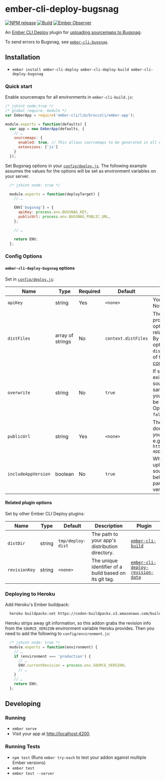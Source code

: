 # ember-cli-deploy-bugsnag

[![NPM release][npm-badge]][npm-badge-url]
[![Build][travis-badge]][travis-badge-url]
[![Ember Observer][ember-observer-badge]][ember-observer-badge-url]

[npm-badge]: https://img.shields.io/npm/v/ember-cli-deploy-bugsnag.svg
[npm-badge-url]: https://www.npmjs.com/package/ember-cli-deploy-bugsnag
[travis-badge]: https://travis-ci.org/IcarusWorks/ember-cli-deploy-bugsnag.svg?branch=master
[travis-badge-url]: https://travis-ci.org/IcarusWorks/ember-cli-deploy-bugsnag
[ember-observer-badge]: http://emberobserver.com/badges/ember-cli-deploy-bugsnag.svg
[ember-observer-badge-url]: http://emberobserver.com/addons/ember-cli-deploy-bugsnag

An [Ember CLI Deploy](http://ember-cli-deploy.com/) plugin for [uploading sourcemaps to Bugsnag](https://docs.bugsnag.com/api/js-source-map-upload/).

To send errors to Bugsnag, see [`ember-cli-bugsnag`](https://github.com/binhums/ember-cli-bugsnag).

## Installation

* `ember install ember-cli-deploy ember-cli-deploy-build ember-cli-deploy-bugsnag`

### Quick start

Enable sourcemaps for all environments in `ember-cli-build.js`:

```js
/* jshint node:true */
/* global require, module */
var EmberApp = require('ember-cli/lib/broccoli/ember-app');

module.exports = function(defaults) {
  var app = new EmberApp(defaults, {
    // …
    sourcemaps: {
      enabled: true, // This allows sourcemaps to be generated in all environments
      extensions: ['js']
    }
  });
```

Set Bugsnag options in your [`config/deploy.js`](http://ember-cli-deploy.com/docs/v1.0.x/configuration/). The following example assumes the values for the options will be set as environment variables on your server.

```js
  /* jshint node: true */

  module.exports = function(deployTarget) {
    // …

    ENV['bugsnag'] = {
      apiKey: process.env.BUGSNAG_KEY,
      publicUrl: process.env.BUGSNAG_PUBLIC_URL,
    };

    // …

    return ENV;
  };
```

### Config Options

#### `ember-cli-deploy-bugsnag` options

Set in [`config/deploy.js`](http://ember-cli-deploy.com/docs/v1.0.x/configuration/):

| Name       | Type          | Required | Default  | Description
| ---------- | ------------- | -------- | -------- | --------- |
| `apiKey`     | string | Yes      | `<none>` | Your Bugsnag Notifier API key. |
| `distFiles`     | array of strings | No      | `context.distFiles` | The array of built project files. This option should be relative to `distDir`. By default, this option will use the `distFiles` property of the [deployment context](http://ember-cli-deploy.com/docs/v0.5.x/deployment-context/). |
| `overwrite`     | string | No      | `true` | If set to `false`, existing sourcemaps for the same version of your app will not be overwritten. Options are `true` or `false`. |
| `publicUrl`  | string | Yes      | `<none>` | The fully qualified domain name for your application e.g., `https://app.fancy-app.com` |
| `includeAppVersion` | boolean | No | `true` | Whether to tag the uploaded sourcemaps as belonging to a particular app version. |

#### Related plugin options

Set by other Ember CLI Deploy plugins:

| Name       | Type          | Default  | Description | Plugin |
| ---------- | ------------- | -------- | ----------- | ------ |
| `distDir`     | string | `tmp/deploy-dist` | The path to your app's distribution directory. | [`ember-cli-build`](https://github.com/zapnito/ember-cli-deploy-build) |
| `revisionKey`  | string | `<none>` | The unique identifier of a build based on its git tag. | [`ember-cli-deploy-revision-data`](https://github.com/zapnito/ember-cli-deploy-revision-data) |

### Deploying to Heroku

Add Heroku's Ember buildpack:

```sh
  heroku buildpacks:set https://codon-buildpacks.s3.amazonaws.com/buildpacks/heroku/emberjs.tgz
```

Heroku strips away git information, so this addon grabs the revision info from the `SOURCE_VERSION` environment variable Heroku provides. Then you need to add the following to `config/environment.js`:

```js
  /* jshint node: true */
  module.exports = function(environment) {
    // …
    if (environment === 'production') {
      // …
      ENV.currentRevision = process.env.SOURCE_VERSION;
      // …
    }
    // …
    return ENV;
  };
```

## Developing

### Running

* `ember serve`
* Visit your app at [http://localhost:4200](http://localhost:4200).

### Running Tests

* `npm test` (Runs `ember try:each` to test your addon against multiple Ember versions)
* `ember test`
* `ember test --server`
